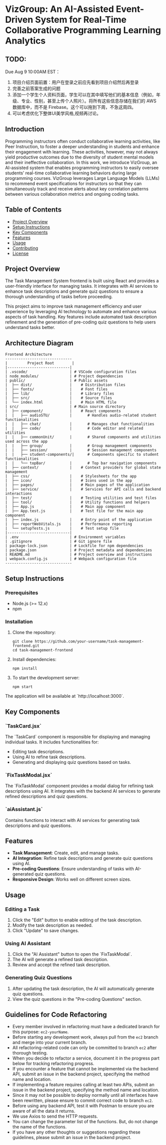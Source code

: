 # VizGroup: An AI-Assisted Event-Driven System for Real-Time Collaborative Programming Learning Analytics

## TODO:
Due Aug 9 10:00AM EST：
1. 项目介绍页面前置：用户在登录之前应先看到项目介绍然后再登录
2. 完善之前答案生成的问题
3. 添加一个学生个人资料页面，学生可以在其中填写他们的基本信息（例如，年级、专业、性别，甚至上传个人照片）。将所有这些信息存储在我们的 AWS 数据库中，而不是 Firebase。这个可以拖到下周，不急这周四。
4. 可以考虑优化下整体UI美学风格,视频再讨论。




## Introduction

Programming instructors often conduct collaborative learning activities, like Peer Instruction, to foster a deeper understanding in students and enhance their engagement with learning. These activities, however, may not always yield productive outcomes due to the diversity of student mental models and their ineffective collaboration. In this work, we introduce VizGroup, an AI-assisted system that enables programming instructors to easily oversee students’ real-time collaborative learning behaviors during large programming courses. VizGroup leverages Large Language Models (LLMs) to recommend event specifications for instructors so that they can simultaneously track and receive alerts about key correlation patterns between various collaboration metrics and ongoing coding tasks.

## Table of Contents

- [Project Overview](#project-overview)
- [Setup Instructions](#setup-instructions)
- [Key Components](#key-components)
- [Features](#features)
- [Usage](#usage)
- [Contributing](#contributing)
- [License](#license)

## Project Overview

The Task Management System frontend is built using React and provides a user-friendly interface for managing tasks. It integrates with AI services to enhance task descriptions and generate quiz questions to ensure a thorough understanding of tasks before proceeding.

This project aims to improve task management efficiency and user experience by leveraging AI technology to automate and enhance various aspects of task handling. Key features include automated task description refinement and the generation of pre-coding quiz questions to help users understand tasks better.

## Architecture Diagram

```
Frontend Architecture
------------------------------
|         Project Root        |
|----------------------------|
| .vscode/                   | # VSCode configuration files
| node_modules/              | # Project dependencies
| public/                    | # Public assets
|  ├── dist/                 |    # Distribution files
|  ├── fonts/                |    # Font files
|  ├── lib/                  |    # Library files
|  ├── src/                  |    # Source files
|  └── index.html            |    # Main HTML file
| src/                       | # Main source directory
|  ├── component/            |    # React components
|  |   ├── audioSTU/         |       # Handles audio-related student functionalities
|  |   ├── chat/             |       # Manages chat functionalities
|  |   ├── code/             |       # Code editor and related utilities
|  |   ├── commonUnit/       |       # Shared components and utilities used across the app
|  |   ├── group/            |       # Group management components
|  |   ├── session/          |       # Session management components
|  |   ├── student-components/|      # Components specific to student functionalities
|  |   └── topBar/           |       # Top bar navigation components
|  ├── context/              |    # Context providers for global state management
|  ├── css/                  |    # Stylesheets for the app
|  ├── icon/                 |    # Icons used in the app
|  ├── pages/                |    # Main pages of the application
|  ├── service/              |    # Services for API calls and backend interactions
|  ├── test/                 |    # Testing utilities and test files
|  ├── tool/                 |    # Utility functions and helpers
|  ├── App.js                |    # Main app component
|  ├── App.test.js           |    # Test file for the main app component
|  ├── index.js              |    # Entry point of the application
|  ├── reportWebVitals.js    |    # Performance reporting
|  └── setupTests.js         |    # Test setup file
|----------------------------|
| .env                       | # Environment variables
| .gitignore                 | # Git ignore file
| package-lock.json          | # Lockfile for npm dependencies
| package.json               | # Project metadata and dependencies
| README.md                  | # Project overview and instructions
| webpack.config.js          | # Webpack configuration file
------------------------------
```

## Setup Instructions

### Prerequisites

- Node.js (>= 12.x)
- npm

### Installation

1. Clone the repository:

   ```
   git clone https://github.com/your-username/task-management-frontend.git
   cd task-management-frontend
   ```

2. Install dependencies:

   ```
   npm install
   ```

3. To start the development server:

   ```
   npm start
   ```

The application will be available at \`http://localhost:3000\`.


## Key Components

### \`TaskCard.jsx\`

The \`TaskCard\` component is responsible for displaying and managing individual tasks. It includes functionalities for:

- Editing task descriptions.
- Using AI to refine task descriptions.
- Generating and displaying quiz questions based on tasks.

### \`FixTaskModal.jsx\`

The \`FixTaskModal\` component provides a modal dialog for refining task descriptions using AI. It integrates with the backend AI services to generate refined descriptions and quiz questions.

### \`aiAssistant.js\`

Contains functions to interact with AI services for generating task descriptions and quiz questions.

## Features

- **Task Management**: Create, edit, and manage tasks.
- **AI Integration**: Refine task descriptions and generate quiz questions using AI.
- **Pre-coding Questions**: Ensure understanding of tasks with AI-generated quiz questions.
- **Responsive Design**: Works well on different screen sizes.

## Usage

### Editing a Task

1. Click the "Edit" button to enable editing of the task description.
2. Modify the task description as needed.
3. Click "Update" to save changes.

### Using AI Assistant

1. Click the "AI Assistant" button to open the \`FixTaskModal\`.
2. The AI will generate a refined task description.
3. Review and accept the refined task description.

### Generating Quiz Questions

1. After updating the task description, the AI will automatically generate quiz questions.
2. View the quiz questions in the "Pre-coding Questions" section.

## Guidelines for Code Refactoring

- Every member involved in refactoring must have a dedicated branch for this purpose: `ec2-yourName`.
- Before starting any development work, always pull from the `ec2` branch and merge into your current branch.
- All refactoring-related code can only be committed to branch `ec2` after thorough testing.
- When you decide to refactor a service, document it in the progress part below for tracking refactoring progress.
- If you encounter a feature that cannot be implemented via the backend API, submit an issue in the backend project, specifying the method name and location.
- If implementing a feature requires calling at least two APIs, submit an issue in the backend project, specifying the method name and location.
- Since it may not be possible to deploy normally until all interfaces have been rewritten, please ensure to commit correct code to branch `ec2`.
- Before using any backend API, test it with Postman to ensure you are aware of all the data it returns.
- We use Axios to send the HTTP requests.
- You can change the parameter list of the functions. But, do not change the name of the functions.
- If you have any other thoughts or suggestions regarding these guidelines, please submit an issue in the backend project.
